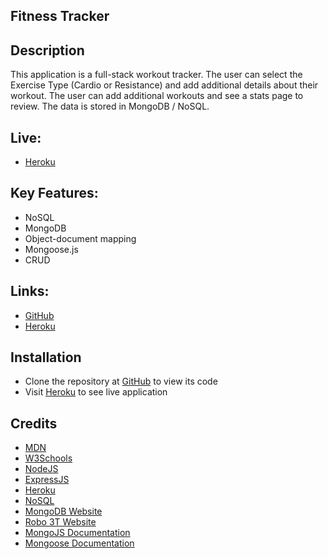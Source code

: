 ## Fitness Tracker

## Description

This application is a full-stack workout tracker.  The user can select the Exercise Type (Cardio or Resistance) and add additional details about their workout.  The user can add additional workouts and see a stats page to review.  The data is stored in MongoDB / NoSQL.

## Live:

- [Heroku](https://quiet-plains-57341.herokuapp.com/)

## Key Features:

- NoSQL
- MongoDB
- Object-document mapping
- Mongoose.js
- CRUD

## Links:

- [GitHub](https://github.com/loc-koan/fitness-tracker)
- [Heroku](https://quiet-plains-57341.herokuapp.com/)

## Installation

- Clone the repository at [GitHub](https://github.com/loc-koan/fitness-tracker) to view its code
- Visit [Heroku](https://quiet-plains-57341.herokuapp.com/) to see live application

## Credits

- [MDN](https://developer.mozilla.org/en-US/docs/Web/Tutorials)
- [W3Schools](https://www.w3schools.com/)
- [NodeJS](https://nodejs.org/docs/latest-v12.x/api/)
- [ExpressJS](https://expressjs.com/en/starter/hello-world.html)
- [Heroku](https://dashboard.heroku.com/apps)
- [NoSQL](https://en.wikipedia.org/wiki/NoSQL)
- [MongoDB Website](https://www.mongodb.com/)
- [Robo 3T Website](https://robomongo.org/download)
- [MongoJS Documentation](https://www.npmjs.com/package/mongojs)
- [Mongoose Documentation](http://mongoosejs.com/docs/guide.html)
